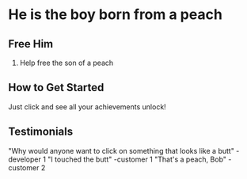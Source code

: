 # He is the boy born from a peach #

## Free Him ##
  1) Help free the son of a peach

## How to Get Started ##
  Just click and see all your achievements unlock!
  
## Testimonials ##
  "Why would anyone want to click on something that looks like a butt" - developer 1
  "I touched the butt" -customer 1
  "That's a peach, Bob" -customer 2

  <!-- "Help me" - Momotaro-->
  <!--  "Why" - normal person -->

